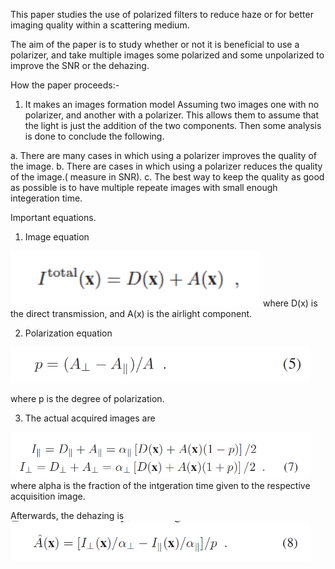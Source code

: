 
This paper studies the use of polarized filters to reduce haze or for better imaging quality within a scattering medium.

The aim of the paper is to study whether or not it is beneficial to use a polarizer, and take multiple images some polarized and some unpolarized to improve the SNR or the dehazing.

How the paper proceeds:-

1. It makes an images formation model Assuming two images one with no polarizer, and another with a polarizer. This allows them to assume that the light is just the addition of the two components. Then some analysis is done to conclude the following.

a. There are many cases in which using a polarizer improves the quality of the image.
b. There are cases in which using a polarizer reduces the quality of the image.( measure in SNR).
c. The best way to keep the quality as good as possible is to have multiple repeate images with small enough integeration time.

Important equations.

1. Image equation

<img src ="https://github.com/motazmuhammad/Papers_summary/blob/master/Polarization_Beneficial/pictures/Equation_1(Measured_image).png"  width ="400px">
where D(x) is the direct transmission, and A(x) is the airlight component.

2. Polarization equation

<img src ="https://github.com/motazmuhammad/Papers_summary/blob/master/Polarization_Beneficial/pictures/Equation_5.png" width ="480px">

where p is the degree of polarization.

3. The actual acquired images are

<img src ="https://github.com/motazmuhammad/Papers_summary/blob/master/Polarization_Beneficial/pictures/Equation_7.png" width ="480px">
where alpha is the fraction of the intgeration time given to the respective acquisition image.

Afterwards, the dehazing is
<img src ="https://github.com/motazmuhammad/Papers_summary/blob/master/Polarization_Beneficial/pictures/Equation8_Simple_Dehazing.png" width ="480px">

